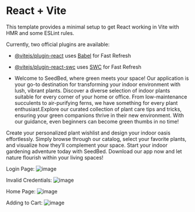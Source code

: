 # React + Vite

This template provides a minimal setup to get React working in Vite with HMR and some ESLint rules.

Currently, two official plugins are available:

- [@vitejs/plugin-react](https://github.com/vitejs/vite-plugin-react/blob/main/packages/plugin-react/README.md) uses [Babel](https://babeljs.io/) for Fast Refresh
- [@vitejs/plugin-react-swc](https://github.com/vitejs/vite-plugin-react-swc) uses [SWC](https://swc.rs/) for Fast Refresh

- Welcome to SeedBed, where green meets your space! Our application is your go-to destination for transforming your indoor environment with lush, vibrant plants. Discover a diverse selection of indoor plants suitable for every corner of your home or office. From low-maintenance succulents to air-purifying ferns, we have something for every plant enthusiast.Explore our curated collection of plant care tips and tricks, ensuring your green companions thrive in their new environment. With our guidance, even beginners can become green thumbs in no time!

Create your personalized plant wishlist and design your indoor oasis effortlessly. Simply browse through our catalog, select your favorite plants, and visualize how they’ll complement your space.
Start your indoor gardening adventure today with SeedBed. Download our app now and let nature flourish within your living spaces!

Login Page:
![image](https://github.com/Meghasyam283/seed-bed/assets/82363294/b9b79dd7-76e4-48f6-aa6f-89adf7e4a2bc)

Invalid Credentials: 
![image](https://github.com/Meghasyam283/seed-bed/assets/82363294/099ce583-b50b-42b4-a949-d0f09d2bad66)

Home Page:
![image](https://github.com/Meghasyam283/seed-bed/assets/82363294/7181a56b-fc63-4584-b620-14bd0de1089f)

Adding to Cart:
![image](https://github.com/Meghasyam283/seed-bed/assets/82363294/18f95035-30fb-4a9b-b4e8-c366afda0e51)

